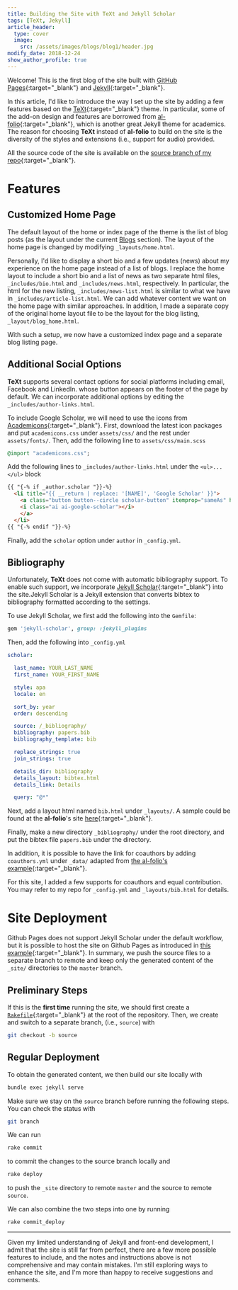 ```yaml
---
title: Building the Site with TeXt and Jekyll Scholar
tags: [TeXt, Jekyll]
article_header:
  type: cover
  image:
    src: /assets/images/blogs/blog1/header.jpg
modify_date: 2018-12-24
show_author_profile: true
---
```


Welcome! This is the first blog of the site built with [GitHub Pages](https://pages.github.com/){:target="_blank"} and [Jekyll](https://jekyllrb.com/
){:target="_blank"}.

In this article, I'd like to introduce the way I set up the site by adding a few features based on the [TeXt](https://tianqi.name/jekyll-TeXt-theme/docs/en/){:target="_blank"} theme. In particular, some of the add-on design and features are borrowed from [al-folio](https://github.com/alshedivat/al-folio){:target="_blank"}, which is another great Jekyll theme for academics. The reason for choosing **TeXt** instead of **al-folio** to build on the site is the diversity of the styles and extensions (i.e., support for audio) provided.

All the source code of the site is available on the [source branch of my repo](https://github.com/zhepeiw/zhepeiw.github.io/tree/source){:target="_blank"}.

# Features
## Customized Home Page

The default layout of the home or index page of the theme is the list of blog posts (as the layout under the current [Blogs](/blog) section). The layout of the home page is changed by modifying `_layouts/home.html`.

Personally, I'd like to display a short bio and a few updates (news) about my experience on the home page instead of a list of blogs. I replace the home layout to include a short bio and a list of news as two separate html files, `_includes/bio.html` and `_includes/news.html`, respectively. In particular, the html for the new listing, `_includes/news-list.html` is similar to what we have in `_includes/article-list.html`. We can add whatever content we want on the home page with similar approaches. In addition, I made a separate copy of the original home layout file to be the layout for the blog listing, `_layout/blog_home.html`.

With such a setup, we now have a customized index page and a separate blog listing page.

## Additional Social Options

**TeXt** supports several contact options for social platforms including email, Facebook and LinkedIn. whose button appears on the footer of the page by default. We can incorporate additional options by editing the `_includes/author-links.html`.

To include Google Scholar, we will need to use the icons from [Academicons](https://jpswalsh.github.io/academicons/){:target="_blank"}. First, download the latest icon packages and put `academicons.css` under `assets/css/` and the rest under `assets/fonts/`. Then, add the following line to `assets/css/main.scss`

```ruby
@import "academicons.css";
```

Add the following lines to `_includes/author-links.html` under the `<ul>...</ul>` block

```html
{{ "{-% if _author.scholar "}}-%}
  <li title="{{ __return | replace: '[NAME]', 'Google Scholar' }}">
    <a class="button button--circle scholar-button" itemprop="sameAs" href="{{ _author.scholar }}" target="_blank">
    <i class="ai ai-google-scholar"></i>
    </a>
  </li>
{{ "{-% endif "}}-%}
```

Finally, add the `scholar` option under `author` in `_config.yml`.


## Bibliography

Unfortunately, **TeXt** does not come with automatic bibliography support. To enable such support, we incorporate [Jekyll Scholar](https://github.com/inukshuk/jekyll-scholar){:target="_blank"} into the site.Jekyll Scholar is a Jekyll extension that converts bibtex to bibliography formatted according to the settings.

To use Jekyll Scholar, we first add the following into the `Gemfile`:

```ruby
gem 'jekyll-scholar', group: :jekyll_plugins
```

Then, add the following into `_config.yml`

```yaml
scholar:

  last_name: YOUR_LAST_NAME
  first_name: YOUR_FIRST_NAME

  style: apa
  locale: en

  sort_by: year
  order: descending

  source: /_bibliography/
  bibliography: papers.bib
  bibliography_template: bib

  replace_strings: true
  join_strings: true

  details_dir: bibliography
  details_layout: bibtex.html
  details_link: Details

  query: "@*"
```

Next, add a layout html named `bib.html` under `_layouts/`. A sample could be found at the **al-folio**'s site [here](https://github.com/alshedivat/al-folio/blob/master/_layouts/bib.html){:target="_blank"}.

Finally, make a new directory `_bibliography/` under the root directory, and put the bibtex file `papers.bib` under the directory.

In addition, it is possible to have the link for coauthors by adding `coauthors.yml` under `_data/` adapted from [the al-folio's example](https://github.com/alshedivat/al-folio/blob/master/_data/coauthors.yml){:target="_blank"}.

For this site, I added a few supports for coauthors and equal contribution. You may refer to my repo for `_config.yml` and `_layouts/bib.html` for details.

# Site Deployment
Github Pages does not support Jekyll Scholar under the default workflow, but it is possible to host the site on Github Pages as introduced in [this example](http://davidensinger.com/2013/07/automating-jekyll-deployment-to-github-pages-with-rake/){:target="_blank"}. In summary, we push the source files to a separate branch to remote and keep only the generated content of the `_site/` directories to the `master` branch.

## Preliminary Steps
If this is the **first time** running the site, we should first create a [`Rakefile`](https://github.com/zhepeiw/zhepeiw.github.io/blob/source/Rakefile){:target="_blank"} at the root of the repository. Then, we create and switch to a separate branch, (i.e., `source`) with 

```bash
git checkout -b source
```

## Regular Deployment
To obtain the generated content, we then build our site locally with 

```bash
bundle exec jekyll serve
```

Make sure we stay on the `source` branch before running the following steps. You can check the status with 

```bash
git branch
```

We can run

```bash
rake commit
```

to commit the changes to the source branch locally and 

```bash
rake deploy
```

to push the `_site` directory to remote `master` and the source to remote `source`.

We can also combine the two steps into one by running

```bash
rake commit_deploy
```


---

Given my limited understanding of Jekyll and front-end development, I admit that the site is still far from perfect, there are a few more possible features to include, and the notes and instructions above is not comprehensive and may contain mistakes. I'm still exploring ways to enhance the site, and I'm more than happy to receive suggestions and comments.

